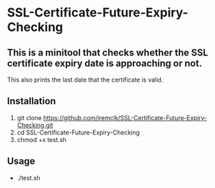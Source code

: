 # SSL-Certificate-Future-Expiry-Checking

## This is a minitool that checks whether the SSL certificate expiry date is approaching or not. 

This also prints the last date that the certificate is valid.

## Installation

1. git clone https://github.com/iremclk/SSL-Certificate-Future-Expiry-Checking.git
2. cd SSL-Certificate-Future-Expiry-Checking
3. chmod +x test.sh

## Usage

- ./test.sh
